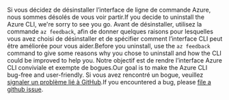 <span data-ttu-id="dc21b-101">Si vous décidez de désinstaller l’interface de ligne de commande Azure, nous sommes désolés de vous voir partir.</span><span class="sxs-lookup"><span data-stu-id="dc21b-101">If you decide to uninstall the Azure CLI, we're sorry to see you go.</span></span> <span data-ttu-id="dc21b-102">Avant de désinstaller, utilisez la commande `az feedback`, afin de donner quelques raisons pour lesquelles vous avez choisi de désinstaller et de spécifier comment l’interface CLI peut être améliorée pour vous aider.</span><span class="sxs-lookup"><span data-stu-id="dc21b-102">Before you uninstall, use the `az feedback` command to give some reasons why you chose to uninstall and how the CLI could be improved to help you.</span></span> <span data-ttu-id="dc21b-103">Notre objectif est de rendre l’interface Azure CLI conviviale et exempte de bogues.</span><span class="sxs-lookup"><span data-stu-id="dc21b-103">Our goal is to make the Azure CLI bug-free and user-friendly.</span></span> <span data-ttu-id="dc21b-104">Si vous avez rencontré un bogue, veuillez [signaler un problème lié à GitHub](https://github.com/Azure/azure-cli/issues).</span><span class="sxs-lookup"><span data-stu-id="dc21b-104">If you encountered a bug, please [file a github issue](https://github.com/Azure/azure-cli/issues).</span></span>